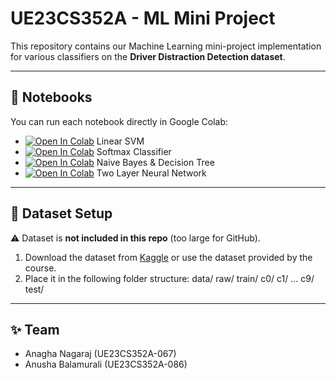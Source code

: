# UE23CS352A - ML Mini Project

This repository contains our Machine Learning mini-project implementation for various classifiers on the **Driver Distraction Detection dataset**.

---

## 🚀 Notebooks

You can run each notebook directly in Google Colab:

- [![Open In Colab](https://colab.research.google.com/assets/colab-badge.svg)](https://colab.research.google.com/github/AnaghaNagaraj/ue23cs352a-ML-067-086/blob/main/LinearSVM.ipynb) Linear SVM  
- [![Open In Colab](https://colab.research.google.com/assets/colab-badge.svg)](https://colab.research.google.com/github/AnaghaNagaraj/ue23cs352a-ML-067-086/blob/main/Softmax.ipynb) Softmax Classifier  
- [![Open In Colab](https://colab.research.google.com/assets/colab-badge.svg)](https://colab.research.google.com/github/AnaghaNagaraj/ue23cs352a-ML-067-086/blob/main/NaiveBayes_DecisionTree.ipynb) Naive Bayes & Decision Tree  
- [![Open In Colab](https://colab.research.google.com/assets/colab-badge.svg)](https://colab.research.google.com/github/AnaghaNagaraj/ue23cs352a-ML-067-086/blob/main/TwoLayerNet.ipynb) Two Layer Neural Network  

---

## 📂 Dataset Setup

⚠️ Dataset is **not included in this repo** (too large for GitHub).  

1. Download the dataset from [Kaggle](https://www.kaggle.com/c/state-farm-distracted-driver-detection) or use the dataset provided by the course.  
2. Place it in the following folder structure:
data/
raw/
train/
c0/
c1/
...
c9/
test/

---

## ✨ Team
- Anagha Nagaraj (UE23CS352A-067)  
- Anusha Balamurali (UE23CS352A-086)
